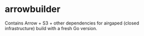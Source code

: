 # arrowbuilder
Contains Arrow + S3 + other dependencies for airgaped (closed infrastructure) build with a fresh Go version.


